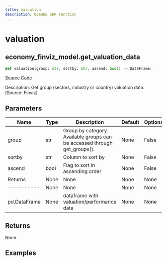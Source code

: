 ```yaml
---
title: valuation
description: OpenBB SDK Function
---
```

# valuation

## economy_finviz_model.get_valuation_data

```python
def valuation(group: str, sortby: str, ascend: bool) -> DataFrame:
```
[Source Code](https://github.com/OpenBB-finance/OpenBBTerminal/tree/main/openbb_terminal/economy/finviz_model.py#L65)

Description: Get group (sectors, industry or country) valuation data. [Source: Finviz]

## Parameters

| Name | Type | Description | Default | Optional |
| ---- | ---- | ----------- | ------- | -------- |
| group | str | Group by category. Available groups can be accessed through get_groups(). | None | False |
| sortby | str | Column to sort by | None | False |
| ascend | bool | Flag to sort in ascending order | None | False |
| Returns | None | None | None | None |
| ---------- | None | None | None | None |
| pd.DataFrame | None | dataframe with valuation/performance data | None | None |

## Returns

None

## Examples

